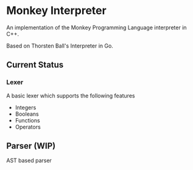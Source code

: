 # Monkey Interpreter
An implementation of the Monkey Programming Language interpreter in C++.

Based on Thorsten Ball's Interpreter in Go.

## Current Status
### Lexer
A basic lexer which supports the following features
- Integers
- Booleans
- Functions
- Operators

## Parser (WIP)
AST based parser
